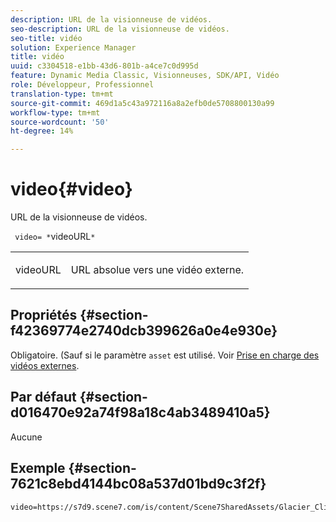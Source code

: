 ```yaml
---
description: URL de la visionneuse de vidéos.
seo-description: URL de la visionneuse de vidéos.
seo-title: vidéo
solution: Experience Manager
title: vidéo
uuid: c3304518-e1bb-43d6-801b-a4ce7c0d995d
feature: Dynamic Media Classic, Visionneuses, SDK/API, Vidéo
role: Développeur, Professionnel
translation-type: tm+mt
source-git-commit: 469d1a5c43a972116a8a2efb0de5708800130a99
workflow-type: tm+mt
source-wordcount: '50'
ht-degree: 14%

---
```



# video{#video}

URL de la visionneuse de vidéos.

` video= *`videoURL`*`

<table id="table_C616483932C2482CA9794DDD7313FD7C"> 
 <tbody> 
  <tr> 
   <td colname="col1"> <p> <span class="codeph"> <span class="varname"> videoURL</span> </span> </p> </td> 
   <td colname="col2"> <p> URL absolue vers une vidéo externe. </p> </td> 
  </tr> 
 </tbody> 
</table>

## Propriétés {#section-f42369774e2740dcb399626a0e4e930e}

Obligatoire. (Sauf si le paramètre `asset` est utilisé. Voir [Prise en charge des vidéos externes](../../../c-html5-s7-aem-asset-viewers/c-html5-video-reference/r-html5-video-viewer-20-external-video-support.md#concept-22c67fee43274a29b28ee16770b1b1f3).

## Par défaut {#section-d016470e92a74f98a18c4ab3489410a5}

Aucune

## Exemple {#section-7621c8ebd4144bc08a537d01bd9c3f2f}

```
video=https://s7d9.scene7.com/is/content/Scene7SharedAssets/Glacier_Climber_MP4
```

